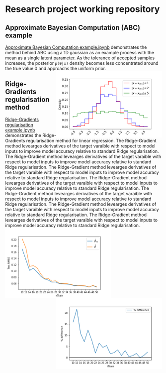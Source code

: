 # Research project working repository

## Approximate Bayesian Computation (ABC) example
[Approximate Bayesian Computation example.ipynb](ABC_example/Approximate%20Bayesian%20Computation%20example.ipynb) demonstrates the method behind ABC using a 1D gaussian as an example process with the mean as a single latent parameter. As the tolerance of accepted samples increases, the posterior `p(θ|x)` density becomes less concentrated around the true value 0 and approachs the uniform prior.  
<img  src="ABC_example/ABC_ex.png" width="340" align="right" />







## Ridge-Gradients regularisation method
[Ridge-Gradients regularisation example.ipynb](Regularising%20regression%20with%20gradients/Ridge-Gradient%20regularisation%20example.ipynb) demonstrates the Ridge-Gradients regularisation method for linear regression. The Ridge-Gradient method levearges derivatives of the target varaible with respect to model inputs to improve model accuracy relative to standard Ridge regularisation. The Ridge-Gradient method levearges derivatives of the target varaible with respect to model inputs to improve model accuracy relative to standard Ridge regularisation. The Ridge-Gradient method levearges derivatives of the target varaible with respect to model inputs to improve model accuracy relative to standard Ridge regularisation. The Ridge-Gradient method levearges derivatives of the target varaible with respect to model inputs to improve model accuracy relative to standard Ridge regularisation. The Ridge-Gradient method levearges derivatives of the target varaible with respect to model inputs to improve model accuracy relative to standard Ridge regularisation. The Ridge-Gradient method levearges derivatives of the target varaible with respect to model inputs to improve model accuracy relative to standard Ridge regularisation. The Ridge-Gradient method levearges derivatives of the target varaible with respect to model inputs to improve model accuracy relative to standard Ridge regularisation. 
<img  src="Regularising%20regression%20with%20gradients/beta_versus_betarg_rmse.png" width="340" align="left" />
<img  src="Regularising%20regression%20with%20gradients/beta_versus_betarg_diff.png" width="340" align="right" />
